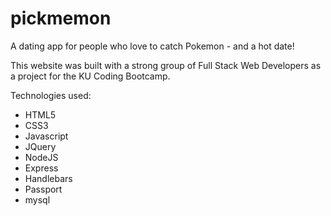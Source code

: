 # pickmemon
A dating app for people who love to catch Pokemon - and a hot date!

This website was built with a strong group of Full Stack Web Developers as a project for the KU Coding Bootcamp.

Technologies used:
- HTML5
- CSS3
- Javascript
- JQuery
- NodeJS
- Express
- Handlebars
- Passport
- mysql
